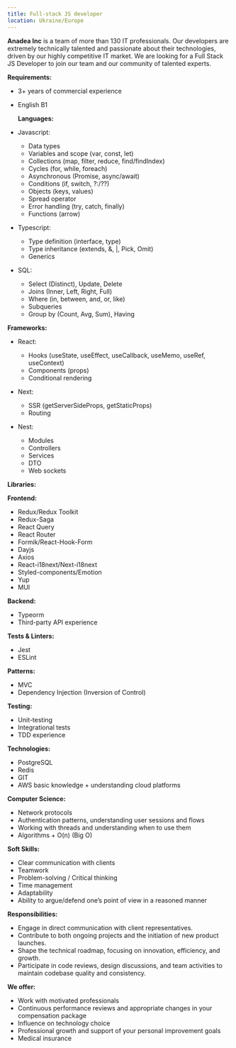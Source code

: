 ```yaml
---
title: Full-stack JS developer
location: Ukraine/Europe
---
```

**Anadea Inc** is a team of more than 130 IT professionals. Our developers are extremely technically talented and passionate about their technologies, driven by our highly competitive IT market. We are looking for a Full Stack JS Developer to join our team and our community of talented experts.

**Requirements:**

* 3+ years of commercial experience
* English B1

  **L﻿anguages:**
* Javascript:

  * Data types
  * Variables and scope (var, const, let)
  * Collections (map, filter, reduce, find/findIndex)
  * Cycles (for, while, foreach)
  * Asynchronous (Promise, async/await)
  * Conditions (if, switch, ?:/??)
  * Objects (keys, values)
  * Spread operator
  * Error handling (try, catch, finally)
  * Functions (arrow)
* Typescript:

  * Type definition (interface, type)
  * Type inheritance (extends, &, |, Pick, Omit)
  * Generics
* SQL:

  * Select (Distinct), Update, Delete
  * Joins (Inner, Left, Right, Full)
  * Where (in, between, and, or, like)
  * Subqueries
  * Group by (Count, Avg, Sum), Having

**Frameworks:**

* React:

  * Hooks (useState, useEffect, useCallback, useMemo, useRef, useContext)
  * Components (props)
  * Conditional rendering
* Next:

  * SSR (getServerSideProps, getStaticProps)
  * Routing
* Nest:

  * Modules
  * Controllers
  * Services
  * DTO
  * Web sockets

**Libraries:**

**Frontend:**

* Redux/Redux Toolkit
* Redux-Saga
* React Query
* React Router
* Formik/React-Hook-Form
* Dayjs
* Axios
* React-i18next/Next-i18next
* Styled-components/Emotion
* Yup
* MUI

**Backend:**

* Typeorm
* Third-party API experience

**Tests & Linters:**

* Jest
* ESLint

**Patterns:**

* MVC
* Dependency Injection (Inversion of Control)

**Testing:**

* Unit-testing
* Integrational tests
* TDD experience

**Technologies:**

* PostgreSQL
* Redis
* GIT
* AWS basic knowledge + understanding cloud platforms

**Computer Science:**

* Network protocols
* Authentication patterns, understanding user sessions and flows
* Working with threads and understanding when to use them
* Algorithms + O(n) (Big O)

**Soft Skills:**

* Clear communication with clients
* Teamwork
* Problem-solving / Critical thinking
* Time management
* Adaptability
* Ability to argue/defend one’s point of view in a reasoned manner

**Responsibilities:**

* Engage in direct communication with client representatives.
* Contribute to both ongoing projects and the initiation of new product launches.
* Shape the technical roadmap, focusing on innovation, efficiency, and growth.
* Participate in code reviews, design discussions, and team activities to maintain codebase quality and consistency.

**We offer:**

* Work with motivated professionals
* Continuous performance reviews and appropriate changes in your compensation package
* Influence on technology choice
* Professional growth and support of your personal improvement goals
* Medical insurance